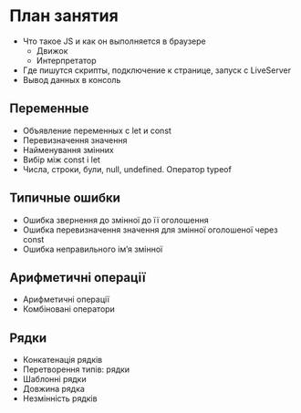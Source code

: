 # План занятия

- Что такое JS и как он выполняется в браузере
  - Движок
  - Интерпретатор
- Где пишутся скрипты, подключение к странице, запуск с LiveServer
- Вывод данных в консоль

## Переменные

- Объявление переменных с let и const
- Перевизначення значення
- Найменування змінних
- Вибір між const і let
- Числа, строки, були, null, undefined. Оператор typeof

## Типичные ошибки

- Ошибка звернення до змінної до її оголошення
- Ошибка перевизначення значення для змінної оголошеної через const
- Ошибка неправильного ім’я змінної

## Арифметичні операції

- Арифметичні операції
- Комбіновані оператори

## Рядки

- Конкатенація рядків
- Перетворення типів: рядки
- Шаблонні рядки
- Довжина рядка
- Незмінність рядків
